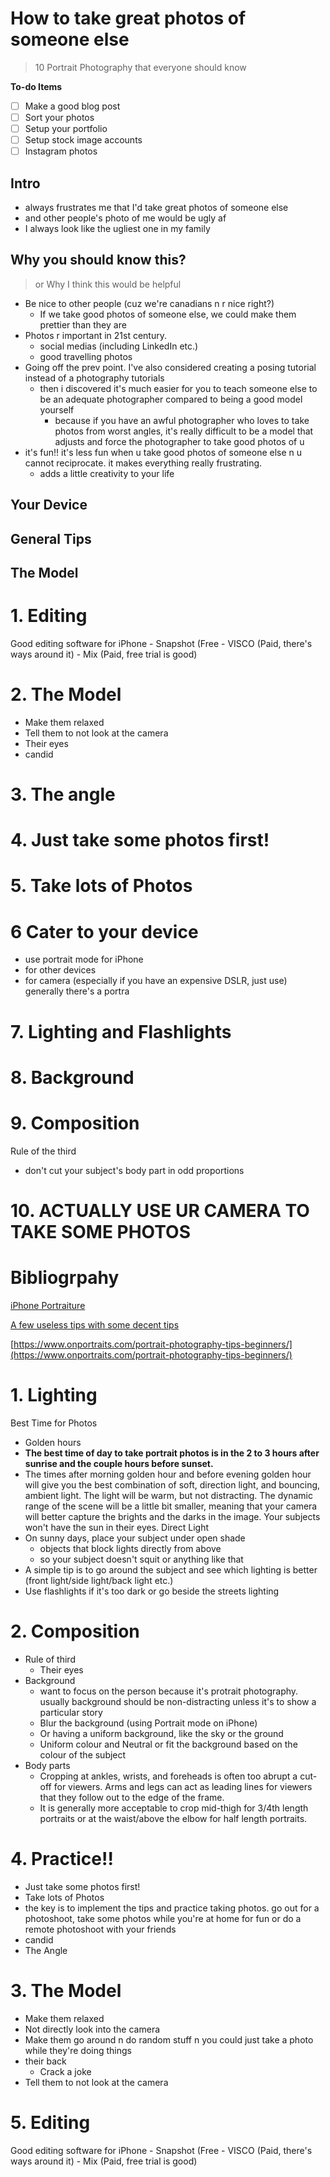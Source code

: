 # How to take great photos of someone else
> 10 Portrait Photography that everyone should know

**To-do Items**
 - [ ] Make a good blog post
 - [ ] Sort your photos
 - [ ] Setup your portfolio
 - [ ] Setup stock image accounts
 - [ ] Instagram photos

## Intro
- always frustrates me that I'd take great photos of someone else
- and other people's photo of me would be ugly af
- I always look like the ugliest one in my family 

## Why you should know this?
> or Why I think this would be helpful
- Be nice to other people (cuz we're canadians n r nice right?) 
	- If we take good photos of someone else, we could make them prettier than they are
- Photos r important in 21st century. 
	- social medias (including LinkedIn etc.)
	- good travelling photos
- Going off the prev point. I've also considered creating a posing tutorial instead of a photography tutorials 
	- then i discovered it's much easier for you to teach someone else to be an adequate photographer compared to being a good model yourself
		- because if you have an awful photographer who loves to take photos from worst angles, it's really difficult to be a  model that adjusts and force the photographer to take good photos of u
- it's fun!! it's less fun when u take good photos of someone else n u cannot reciprocate. it makes everything really frustrating. 
	- adds a little creativity to your life

## Your Device
## General Tips
## The Model
# 1. Editing
 Good editing software for iPhone
	- Snapshot (Free
	- VISCO (Paid, there's ways around it)
	- Mix (Paid, free trial is good)

# 2. The Model
- Make them relaxed
- Tell them to not look at the camera
- Their eyes
- candid
# 3. The angle 
# 4. Just take some photos first! 
# 5. Take lots of Photos
# 6 Cater to your device
- use portrait mode for iPhone
- for other devices
- for camera (especially if you have an expensive DSLR, just use) generally there's a portra
# 7. Lighting and Flashlights

# 8. Background

# 9. Composition
Rule of the third
- don't cut your subject's body part in odd proportions
# 10. ACTUALLY USE UR CAMERA TO TAKE SOME PHOTOS

# Bibliogrpahy
[iPhone Portraiture](https://iphonephotographyschool.com/portraits/)

[A few useless tips with some decent tips](https://www.adorama.com/alc/portrait-photography-tips-for-beginners)



[https://www.onportraits.com/portrait-photography-tips-beginners/](https://www.onportraits.com/portrait-photography-tips-beginners/)
 

# 1. Lighting
Best Time for Photos
- Golden hours
- **The best time of day to take portrait photos is in the 2 to 3 hours after sunrise and the couple hours before sunset.**
- The times after morning golden hour and before evening golden hour will give you the best combination of soft, direction light, and bouncing, ambient light. The light will be warm, but not distracting. The dynamic range of the scene will be a little bit smaller, meaning that your camera will better capture the brights and the darks in the image. Your subjects won't have the sun in their eyes.
Direct Light
- On sunny days, place your subject under open shade
	- objects that block lights directly from above
	- so your subject doesn't squit or anything like that 
- A simple tip is to go around the subject and see which lighting is better (front light/side light/back light etc.)
- Use flashlights if it's too dark or go beside the streets lighting

# 2. Composition
- Rule of third
	- Their eyes
- Background
	- want to focus on the person because it's protrait photography. usually background should be non-distracting unless it's to show a particular story
	- Blur the background (using Portrait mode on iPhone)
	- Or having a uniform background, like the sky or the ground
	- Uniform colour and Neutral or fit the background based on the colour of the subject
- Body parts
	- Cropping at ankles, wrists, and foreheads is often too abrupt a cut-off for viewers. Arms and legs can act as leading lines for viewers that they follow out to the edge of the frame. 
	- It is generally more acceptable to crop mid-thigh for 3/4th length portraits or at the waist/above the elbow for half length portraits.
# 4. Practice!!
- Just take some photos first! 
- Take lots of Photos
- the key is to implement the tips and practice taking photos. go out for a photoshoot, take some photos while you're at home for fun or do a remote photoshoot with your friends
- candid
- The Angle
# 3. The Model
- Make them relaxed
- Not directly look into the camera
- Make them go around n do random stuff n you could just take a photo while they're doing things
- their back
	- Crack a joke
- Tell them to not look at the camera

# 5. Editing
 Good editing software for iPhone
	- Snapshot (Free
	- VISCO (Paid, there's ways around it)
	- Mix (Paid, free trial is good)
<!--stackedit_data:
eyJoaXN0b3J5IjpbLTE5OTExMTkwMTgsLTE5NTc4ODU3NDgsLT
k4MzU1NDAyMSwxNjM4MzUwOTcxLC0xMzI2NjI2NjA1LDIwMDky
NzE1NzksNzI2MzM1NDk0LDIxMjQ3MTE2MDAsLTg5NzgxNjI4Mi
wyMTE0OTAwNDc3LC04NzkyOTA5MTcsMzM2NTk0NTA2LC0xMDUz
NzE2MjI5LC0xMDYwNjY3NjQzLDE2NDMxNjc3NjksLTQ5MDAzNj
MzMywtMTIzMTk2MzY4OSwtMTAxNDQxOTYxMCwtMTAxNDQxOTYx
MF19
-->
